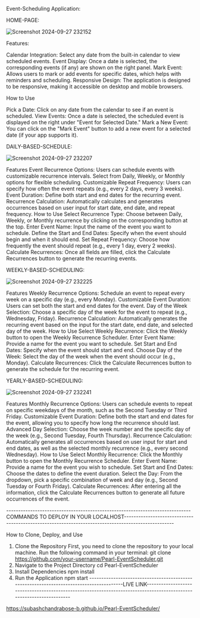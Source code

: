 Event-Scheduling Application:

HOME-PAGE:

![Screenshot 2024-09-27 232152](https://github.com/user-attachments/assets/9e89166a-7ac8-464b-9e93-6329932eae38)

Features:

Calendar Integration: Select any date from the built-in calendar to view scheduled events.
Event Display: Once a date is selected, the corresponding events (if any) are shown on the right panel.
Mark Event: Allows users to mark or add events for specific dates, which helps with reminders and scheduling.
Responsive Design: The application is designed to be responsive, making it accessible on desktop and mobile browsers.

How to Use

Pick a Date: Click on any date from the calendar to see if an event is scheduled.
View Events: Once a date is selected, the scheduled event is displayed on the right under "Event for Selected Date."
Mark a New Event: You can click on the "Mark Event" button to add a new event for a selected date (if your app supports it).

DAILY-BASED-SCHEDULE:

![Screenshot 2024-09-27 232207](https://github.com/user-attachments/assets/be4f98f5-881a-4422-9211-94018948d65e)


Features
Event Recurrence Options: Users can schedule events with customizable recurrence intervals. Select from Daily, Weekly, or Monthly options for flexible scheduling.
Customizable Repeat Frequency: Users can specify how often the event repeats (e.g., every 2 days, every 3 weeks).
Event Duration: Define both start and end dates for the recurring event.
Recurrence Calculation: Automatically calculates and generates occurrences based on user input for start date, end date, and repeat frequency.
How to Use
Select Recurrence Type: Choose between Daily, Weekly, or Monthly recurrence by clicking on the corresponding button at the top.
Enter Event Name: Input the name of the event you want to schedule.
Define the Start and End Dates: Specify when the event should begin and when it should end.
Set Repeat Frequency: Choose how frequently the event should repeat (e.g., every 1 day, every 2 weeks).
Calculate Recurrences: Once all fields are filled, click the Calculate Recurrences button to generate the recurring events.


WEEKLY-BASED-SCHEDULING:

![Screenshot 2024-09-27 232225](https://github.com/user-attachments/assets/fa29769a-ac4f-4f94-98e1-1016a44210c4)

Features
Weekly Recurrence Options: Schedule an event to repeat every week on a specific day (e.g., every Monday).
Customizable Event Duration: Users can set both the start and end dates for the event.
Day of the Week Selection: Choose a specific day of the week for the event to repeat (e.g., Wednesday, Friday).
Recurrence Calculation: Automatically generates the recurring event based on the input for the start date, end date, and selected day of the week.
How to Use
Select Weekly Recurrence: Click the Weekly button to open the Weekly Recurrence Scheduler.
Enter Event Name: Provide a name for the event you want to schedule.
Set Start and End Dates: Specify when the event should start and end.
Choose Day of the Week: Select the day of the week when the event should occur (e.g., Monday).
Calculate Recurrences: Click the Calculate Recurrences button to generate the schedule for the recurring event.

YEARLY-BASED-SCHEDULING:

![Screenshot 2024-09-27 232241](https://github.com/user-attachments/assets/0d705dd3-3d2a-4537-a50c-8c03e35ea59f)


Features
Monthly Recurrence Options: Users can schedule events to repeat on specific weekdays of the month, such as the Second Tuesday or Third Friday.
Customizable Event Duration: Define both the start and end dates for the event, allowing you to specify how long the recurrence should last.
Advanced Day Selection: Choose the week number and the specific day of the week (e.g., Second Tuesday, Fourth Thursday).
Recurrence Calculation: Automatically generates all occurrences based on user input for start and end dates, as well as the selected monthly recurrence (e.g., every second Wednesday).
How to Use
Select Monthly Recurrence: Click the Monthly button to open the Monthly Recurrence Scheduler.
Enter Event Name: Provide a name for the event you wish to schedule.
Set Start and End Dates: Choose the dates to define the event duration.
Select the Day: From the dropdown, pick a specific combination of week and day (e.g., Second Tuesday or Fourth Friday).
Calculate Recurrences: After entering all the information, click the Calculate Recurrences button to generate all future occurrences of the event.



-----------------------------------------------------------------------------COMMANDS TO DEPLOY IN YOUR LOCALHOST---------------------------------------------------------------------------------------------------


How to Clone, Deploy, and Use
1. Clone the Repository
First, you need to clone the repository to your local machine. Run the following command in your terminal:
git clone https://github.com/your-username/Pearl-EventScheduler.git
2. Navigate to the Project Directory
cd Pearl-EventScheduler
3. Install Dependencies
npm install
4. Run the Application
npm start
----------------------------------------------------------------------------------------LIVE LINK--------------------------------------------------------------------------------------------------------------------
   
https://subashchandrabose-b.github.io/Pearl-EventScheduler/

